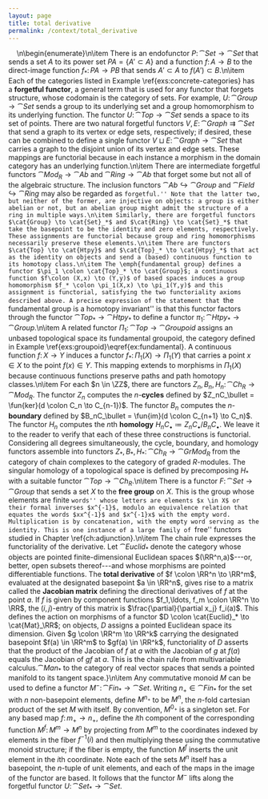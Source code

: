 ```yaml
---
layout: page
title: total derivative
permalink: /context/total_derivative
---
```

$\quad$\n\begin{enumerate}\n\item There is an endofunctor $P \colon \cat{Set} \to \cat{Set}$ that sends a set $A$ to its power set $PA = \{ A' \subset A\}$ and a function $f \colon A \to B$ to the direct-image function $f_* \colon PA \to PB$ that sends $A' \subset A$ to $f(A') \subset B$.\n\item Each of the categories listed in Example \ref{exs:concrete-categories} has a **forgetful functor**, a general term that is used for any functor that forgets structure, whose codomain is the category of sets. For example, $U \colon \cat{Group} \to \cat{Set}$ sends a group to its underlying set and a group homomorphism to its underlying function. The functor $U \colon \cat{Top} \to \cat{Set}$ sends a space to its set of points. There are two natural forgetful functors $V,E \colon \cat{Graph} \rightrightarrows \cat{Set}$ that send a graph to its vertex or edge sets, respectively; if desired, these can be combined to define a single functor $V \sqcup E \colon \cat{Graph} \to \cat{Set}$ that carries a graph to the disjoint union of its vertex and edge sets. These mappings are functorial because in each instance a morphism in the domain category has an underlying function.\n\item There are intermediate forgetful functors $\cat{Mod}_R \to \cat{Ab}$ and $\cat{Ring} \to \cat{Ab}$ that forget some but not all of the algebraic structure. The inclusion functors $\cat{Ab} \hookrightarrow \cat{Group}$ and $\cat{Field} \hookrightarrow \cat{Ring}$ may also be regarded as ``forgetful.'' Note that the latter two, but neither of the former, are injective on objects: a group is either abelian or not, but an abelian group might admit the structure of a ring in multiple ways.\n\item Similarly, there are forgetful functors $\cat{Group} \to \cat{Set}_*$ and $\cat{Ring} \to \cat{Set}_*$ that take the basepoint to be the identity and zero elements, respectively. These assignments are functorial because group and ring homomorphisms necessarily preserve these elements.\n\item There are functors $\cat{Top} \to \cat{Htpy}$ and $\cat{Top}_* \to \cat{Htpy}_*$ that act as the identity on objects and send a (based) continuous function to its homotopy class.\n\item The \emph{fundamental group} defines a functor $\pi_1 \colon \cat{Top}_* \to \cat{Group}$; a continuous function $f\colon (X,x) \to (Y,y)$ of based spaces induces a group homomorphism $f_* \colon \pi_1(X,x) \to \pi_1(Y,y)$ and this assignment is functorial, satisfying the two functoriality axioms described above. A precise expression of the statement that ``the fundamental group is a homotopy invariant'' is that this functor factors through the functor $\cat{Top}_* \to \cat{Htpy}_*$ to define a functor $\pi_1 \colon \cat{Htpy}_* \to \cat{Group}$.\n\item A related functor $\Pi_1 \colon \cat{Top} \to \cat{Groupoid}$ assigns an unbased topological space its fundamental groupoid, the category defined in Example \ref{exs:groupoid}\eqref{ex:fundamental}. A continuous function $f \colon X \to Y$ induces a functor $f_* \colon \Pi_1(X) \to \Pi_1(Y)$ that carries a point $x \in X$ to the point $f(x) \in Y$. This mapping extends to morphisms in $\Pi_1(X)$ because continuous functions preserve paths and path homotopy classes.\n\item For each $n \in \ZZ$, there are functors $Z_n, B_n, H_n \colon \cat{Ch}_R \to \cat{Mod}_R$. The functor $Z_n$ computes the $n$-**cycles** defined by $Z_nC_\bullet = \fun{ker}(d \colon C_n \to C_{n-1})$. The functor $B_n$ computes the $n$-**boundary** defined by $B_nC_\bullet = \fun{im}(d \colon C_{n+1} \to C_n)$. The functor $H_n$ computes the $n$th **homology** $H_nC_\bullet \coloneqq Z_nC_\bullet / B_nC_\bullet$. We leave it to the reader to verify that each of these three constructions is functorial. Considering all degrees simultaneously, the cycle, boundary, and homology functors assemble into functors $Z_*,B_*, H_* \colon \cat{Ch}_R \to \cat{GrMod}_R$ from the category of chain complexes to the category of graded $R$-modules. The singular homology of a topological space is defined by precomposing $H_*$ with a suitable functor $\cat{Top} \to \cat{Ch}_R$.\n\item There is a functor $F \colon \cat{Set} \to \cat{Group}$ that sends a set $X$ to the **free group** on $X$. This is the group whose elements are finite ``words'' whose letters are elements $x \in X$ or their formal inverses $x^{-1}$, modulo an equivalence relation that equates the words $xx^{-1}$ and $x^{-1}x$ with the empty word. Multiplication is by concatenation, with the empty word serving as the identity. This is one instance of a large family of ``free'' functors studied in Chapter \ref{ch:adjunction}.\n\item The chain rule expresses the functoriality of the derivative. Let $\cat{Euclid}_*$ denote the category whose objects are pointed finite-dimensional Euclidean spaces $(\RR^n,a)$---or, better, open subsets thereof---and whose morphisms are pointed differentiable functions. The **total derivative** of $f \colon \RR^n \to \RR^m$, evaluated at the designated basepoint $a \in \RR^n$,  gives rise to a matrix called the **Jacobian matrix** defining the directional derivatives of $f$ at the point $a$. If $f$ is given by component functions $f_1,\ldots, f_m \colon \RR^n \to \RR$, the $(i,j)$-entry of this matrix is $\frac{\partial}{\partial x_j} f_i(a)$.  This defines the action on morphisms of a functor $D \colon \cat{Euclid}_* \to \cat{Mat}_\RR$; on objects, $D$ assigns a pointed Euclidean space its dimension. Given $g \colon \RR^m \to \RR^k$ carrying the designated basepoint $f(a) \in \RR^m$ to $gf(a) \in \RR^k$, functoriality of $D$ asserts that the product of the Jacobian of $f$ at $a$ with the Jacobian of $g$ at $f(a)$ equals the Jacobian of $gf$ at $a$. This is the chain rule from multivariable calculus.$\cat{Man}_*$ to the category of real vector spaces that sends a pointed manifold to its tangent space.}\n\item Any commutative monoid $M$ can be used to define a functor $M^{-} \colon \cat{Fin}_* \to \cat{Set}$. Writing $n_+ \in \cat{Fin}_*$ for the set with $n$ non-basepoint elements, define $M^{n_+}$ to be $M^n$, the $n$-fold cartesian product of the set $M$ with itself. By convention, $M^{0_+}$ is a singleton set. For any based map $f \colon m_+ \to n_+$, define the $i$th component of the corresponding function $M^f \colon M^m \to M^n$ by projecting from $M^m$ to the coordinates indexed by elements in the fiber $f^{-1}(i)$ and then multiplying these using the commutative monoid structure; if the fiber is empty, the function $M^f$ inserts the unit element in the $i$th coordinate. Note each of the sets $M^n$ itself has a basepoint, the $n$-tuple of unit elements, and each of the maps in the image of the functor are based. It follows that the functor $M^{-}$ lifts along the forgetful functor $U \colon \cat{Set}_* \to \cat{Set}$.

